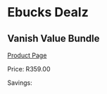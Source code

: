
# Ebucks Dealz
## Vanish Value Bundle
[Product Page](https://www.ebucks.com/web/shop/productSelected.do?prodId=386258757&catId=375509364)

Price: R359.00

Savings: 


	